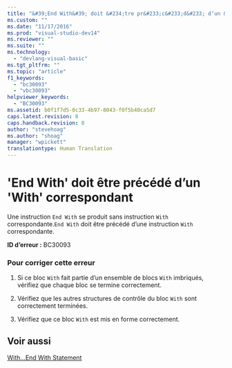 ```yaml
---
title: "&#39;End With&#39; doit &#234;tre pr&#233;c&#233;d&#233; d’un &#39;With&#39; correspondant | Microsoft Docs"
ms.custom: ""
ms.date: "11/17/2016"
ms.prod: "visual-studio-dev14"
ms.reviewer: ""
ms.suite: ""
ms.technology: 
  - "devlang-visual-basic"
ms.tgt_pltfrm: ""
ms.topic: "article"
f1_keywords: 
  - "bc30093"
  - "vbc30093"
helpviewer_keywords: 
  - "BC30093"
ms.assetid: b0f1f7d5-0c33-4b97-8043-f0f5b40ca5d7
caps.latest.revision: 8
caps.handback.revision: 8
author: "stevehoag"
ms.author: "shoag"
manager: "wpickett"
translationtype: Human Translation
---
```

# &#39;End With&#39; doit &#234;tre pr&#233;c&#233;d&#233; d’un &#39;With&#39; correspondant
Une instruction `End With` se produit sans instruction `With` correspondante.`End With` doit être précédé d’une instruction `With` correspondante.  
  
 **ID d’erreur :** BC30093  
  
### Pour corriger cette erreur  
  
1.  Si ce bloc `With` fait partie d’un ensemble de blocs `With` imbriqués, vérifiez que chaque bloc se termine correctement.  
  
2.  Vérifiez que les autres structures de contrôle du bloc `With` sont correctement terminées.  
  
3.  Vérifiez que ce bloc `With` est mis en forme correctement.  
  
## Voir aussi  
 [With...End With Statement](../../visual-basic/language-reference/statements/with-end-with-statement.md)